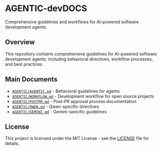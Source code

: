# AGENTIC-devDOCS

Comprehensive guidelines and workflows for AI-powered software development agents.

## Overview

This repository contains comprehensive guidelines for AI-powered software development agents, including behavioral directives, workflow processes, and best practices.

## Main Documents

- [`AGENTIC/AGENTIC.md`](AGENTIC/AGENTIC.md) - Behavioral guidelines for agents
- [`AGENTIC/WORKFLOW.md`](AGENTIC/WORKFLOW.md) - Development workflow for open source projects
- [`AGENTIC/POSTPR.md`](AGENTIC/POSTPR.md) - Post-PR approval process documentation
- [`AGENTIC/QWEN.md`](AGENTIC/QWEN.md) - Qwen-specific directives
- [`AGENTIC/GEMINI.md`](AGENTIC/GEMINI.md) - Gemini-specific guidelines

## License

This project is licensed under the MIT License - see the [LICENSE](LICENSE) file for details.